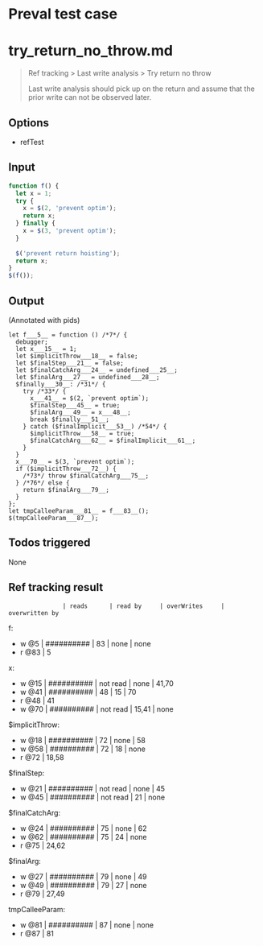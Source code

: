 # Preval test case

# try_return_no_throw.md

> Ref tracking > Last write analysis > Try return no throw
>
> Last write analysis should pick up on the return and assume that the prior write can not be observed later.

## Options

- refTest

## Input

`````js filename=intro
function f() {
  let x = 1;
  try {
    x = $(2, 'prevent optim');
    return x;
  } finally {
    x = $(3, 'prevent optim');
  }
  
  $('prevent return hoisting');
  return x;
}
$(f());
`````


## Output

(Annotated with pids)

`````filename=intro
let f___5__ = function () /*7*/ {
  debugger;
  let x___15__ = 1;
  let $implicitThrow___18__ = false;
  let $finalStep___21__ = false;
  let $finalCatchArg___24__ = undefined___25__;
  let $finalArg___27__ = undefined___28__;
  $finally___30__: /*31*/ {
    try /*33*/ {
      x___41__ = $(2, `prevent optim`);
      $finalStep___45__ = true;
      $finalArg___49__ = x___48__;
      break $finally___51__;
    } catch ($finalImplicit___53__) /*54*/ {
      $implicitThrow___58__ = true;
      $finalCatchArg___62__ = $finalImplicit___61__;
    }
  }
  x___70__ = $(3, `prevent optim`);
  if ($implicitThrow___72__) {
    /*73*/ throw $finalCatchArg___75__;
  } /*76*/ else {
    return $finalArg___79__;
  }
};
let tmpCalleeParam___81__ = f___83__();
$(tmpCalleeParam___87__);
`````


## Todos triggered


None


## Ref tracking result


                   | reads      | read by     | overWrites     | overwritten by
f:
  - w @5       | ########## | 83          | none           | none
  - r @83      | 5

x:
  - w @15      | ########## | not read    | none           | 41,70
  - w @41      | ########## | 48          | 15             | 70
  - r @48      | 41
  - w @70      | ########## | not read    | 15,41          | none

$implicitThrow:
  - w @18          | ########## | 72          | none           | 58
  - w @58          | ########## | 72          | 18             | none
  - r @72          | 18,58

$finalStep:
  - w @21          | ########## | not read    | none           | 45
  - w @45          | ########## | not read    | 21             | none

$finalCatchArg:
  - w @24          | ########## | 75          | none           | 62
  - w @62          | ########## | 75          | 24             | none
  - r @75          | 24,62

$finalArg:
  - w @27          | ########## | 79          | none           | 49
  - w @49          | ########## | 79          | 27             | none
  - r @79          | 27,49

tmpCalleeParam:
  - w @81          | ########## | 87          | none           | none
  - r @87          | 81
